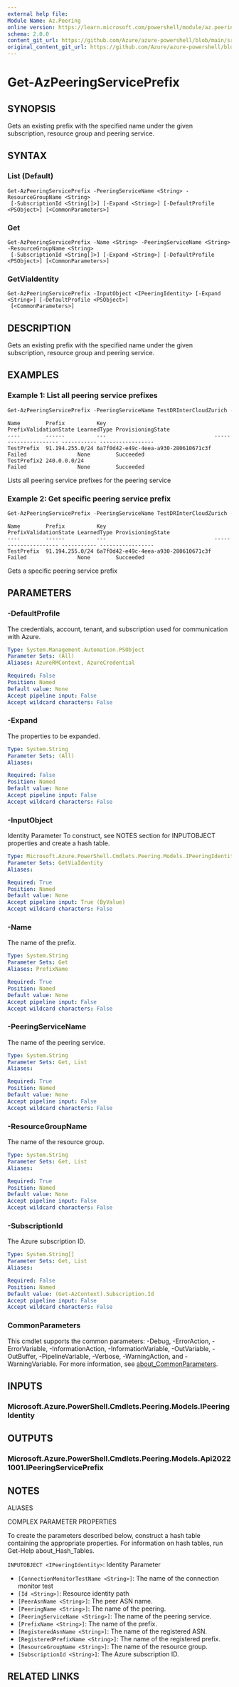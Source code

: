 ```yaml
---
external help file: 
Module Name: Az.Peering
online version: https://learn.microsoft.com/powershell/module/az.peering/get-azpeeringserviceprefix
schema: 2.0.0
content_git_url: https://github.com/Azure/azure-powershell/blob/main/src/Peering/help/Get-AzPeeringServicePrefix.md
original_content_git_url: https://github.com/Azure/azure-powershell/blob/main/src/Peering/help/Get-AzPeeringServicePrefix.md
---
```


# Get-AzPeeringServicePrefix

## SYNOPSIS
Gets an existing prefix with the specified name under the given subscription, resource group and peering service.

## SYNTAX

### List (Default)
```
Get-AzPeeringServicePrefix -PeeringServiceName <String> -ResourceGroupName <String>
 [-SubscriptionId <String[]>] [-Expand <String>] [-DefaultProfile <PSObject>] [<CommonParameters>]
```

### Get
```
Get-AzPeeringServicePrefix -Name <String> -PeeringServiceName <String> -ResourceGroupName <String>
 [-SubscriptionId <String[]>] [-Expand <String>] [-DefaultProfile <PSObject>] [<CommonParameters>]
```

### GetViaIdentity
```
Get-AzPeeringServicePrefix -InputObject <IPeeringIdentity> [-Expand <String>] [-DefaultProfile <PSObject>]
 [<CommonParameters>]
```

## DESCRIPTION
Gets an existing prefix with the specified name under the given subscription, resource group and peering service.

## EXAMPLES

### Example 1: List all peering service prefixes
```powershell
Get-AzPeeringServicePrefix -PeeringServiceName TestDRInterCloudZurich -ResourceGroupName DemoRG
```

```output
Name        Prefix          Key                                  PrefixValidationState LearnedType ProvisioningState
----        ------          ---                                  --------------------- ----------- -----------------
TestPrefix  91.194.255.0/24 6a7f0d42-e49c-4eea-a930-280610671c3f Failed                None        Succeeded
TestPrefix2 240.0.0.0/24                                         Failed                None        Succeeded
```

Lists all peering service prefixes for the peering service

### Example 2: Get specific peering service prefix
```powershell
Get-AzPeeringServicePrefix -PeeringServiceName TestDRInterCloudZurich -ResourceGroupName DemoRG -Name TestPrefix
```

```output
Name        Prefix          Key                                  PrefixValidationState LearnedType ProvisioningState
----        ------          ---                                  --------------------- ----------- -----------------
TestPrefix  91.194.255.0/24 6a7f0d42-e49c-4eea-a930-280610671c3f Failed                None        Succeeded
```

Gets a specific peering service prefix

## PARAMETERS

### -DefaultProfile
The credentials, account, tenant, and subscription used for communication with Azure.

```yaml
Type: System.Management.Automation.PSObject
Parameter Sets: (All)
Aliases: AzureRMContext, AzureCredential

Required: False
Position: Named
Default value: None
Accept pipeline input: False
Accept wildcard characters: False
```

### -Expand
The properties to be expanded.

```yaml
Type: System.String
Parameter Sets: (All)
Aliases:

Required: False
Position: Named
Default value: None
Accept pipeline input: False
Accept wildcard characters: False
```

### -InputObject
Identity Parameter
To construct, see NOTES section for INPUTOBJECT properties and create a hash table.

```yaml
Type: Microsoft.Azure.PowerShell.Cmdlets.Peering.Models.IPeeringIdentity
Parameter Sets: GetViaIdentity
Aliases:

Required: True
Position: Named
Default value: None
Accept pipeline input: True (ByValue)
Accept wildcard characters: False
```

### -Name
The name of the prefix.

```yaml
Type: System.String
Parameter Sets: Get
Aliases: PrefixName

Required: True
Position: Named
Default value: None
Accept pipeline input: False
Accept wildcard characters: False
```

### -PeeringServiceName
The name of the peering service.

```yaml
Type: System.String
Parameter Sets: Get, List
Aliases:

Required: True
Position: Named
Default value: None
Accept pipeline input: False
Accept wildcard characters: False
```

### -ResourceGroupName
The name of the resource group.

```yaml
Type: System.String
Parameter Sets: Get, List
Aliases:

Required: True
Position: Named
Default value: None
Accept pipeline input: False
Accept wildcard characters: False
```

### -SubscriptionId
The Azure subscription ID.

```yaml
Type: System.String[]
Parameter Sets: Get, List
Aliases:

Required: False
Position: Named
Default value: (Get-AzContext).Subscription.Id
Accept pipeline input: False
Accept wildcard characters: False
```

### CommonParameters
This cmdlet supports the common parameters: -Debug, -ErrorAction, -ErrorVariable, -InformationAction, -InformationVariable, -OutVariable, -OutBuffer, -PipelineVariable, -Verbose, -WarningAction, and -WarningVariable. For more information, see [about_CommonParameters](http://go.microsoft.com/fwlink/?LinkID=113216).

## INPUTS

### Microsoft.Azure.PowerShell.Cmdlets.Peering.Models.IPeeringIdentity

## OUTPUTS

### Microsoft.Azure.PowerShell.Cmdlets.Peering.Models.Api20221001.IPeeringServicePrefix

## NOTES

ALIASES

COMPLEX PARAMETER PROPERTIES

To create the parameters described below, construct a hash table containing the appropriate properties. For information on hash tables, run Get-Help about_Hash_Tables.


`INPUTOBJECT <IPeeringIdentity>`: Identity Parameter
  - `[ConnectionMonitorTestName <String>]`: The name of the connection monitor test
  - `[Id <String>]`: Resource identity path
  - `[PeerAsnName <String>]`: The peer ASN name.
  - `[PeeringName <String>]`: The name of the peering.
  - `[PeeringServiceName <String>]`: The name of the peering service.
  - `[PrefixName <String>]`: The name of the prefix.
  - `[RegisteredAsnName <String>]`: The name of the registered ASN.
  - `[RegisteredPrefixName <String>]`: The name of the registered prefix.
  - `[ResourceGroupName <String>]`: The name of the resource group.
  - `[SubscriptionId <String>]`: The Azure subscription ID.

## RELATED LINKS

